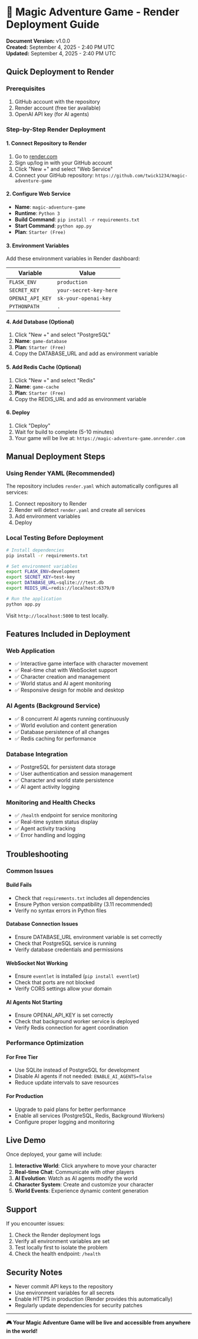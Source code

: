 # 🏰 Magic Adventure Game - Render Deployment Guide
**Document Version:** v1.0.0  
**Created:** September 4, 2025 - 2:40 PM UTC  
**Updated:** September 4, 2025 - 2:40 PM UTC  

## Quick Deployment to Render

### Prerequisites
1. GitHub account with the repository
2. Render account (free tier available)
3. OpenAI API key (for AI agents)

### Step-by-Step Render Deployment

#### 1. Connect Repository to Render
1. Go to [render.com](https://render.com)
2. Sign up/log in with your GitHub account
3. Click "New +" and select "Web Service"
4. Connect your GitHub repository: `https://github.com/twick1234/magic-adventure-game`

#### 2. Configure Web Service
- **Name**: `magic-adventure-game`
- **Runtime**: `Python 3`
- **Build Command**: `pip install -r requirements.txt`
- **Start Command**: `python app.py`
- **Plan**: `Starter (Free)`

#### 3. Environment Variables
Add these environment variables in Render dashboard:

| Variable | Value |
|----------|--------|
| `FLASK_ENV` | `production` |
| `SECRET_KEY` | `your-secret-key-here` |
| `OPENAI_API_KEY` | `sk-your-openai-key` |
| `PYTHONPATH` | `.` |

#### 4. Add Database (Optional)
1. Click "New +" and select "PostgreSQL"
2. **Name**: `game-database`
3. **Plan**: `Starter (Free)`
4. Copy the DATABASE_URL and add as environment variable

#### 5. Add Redis Cache (Optional)
1. Click "New +" and select "Redis"
2. **Name**: `game-cache`
3. **Plan**: `Starter (Free)`
4. Copy the REDIS_URL and add as environment variable

#### 6. Deploy
1. Click "Deploy"
2. Wait for build to complete (5-10 minutes)
3. Your game will be live at: `https://magic-adventure-game.onrender.com`

## Manual Deployment Steps

### Using Render YAML (Recommended)
The repository includes `render.yaml` which automatically configures all services:

1. Connect repository to Render
2. Render will detect `render.yaml` and create all services
3. Add environment variables
4. Deploy

### Local Testing Before Deployment
```bash
# Install dependencies
pip install -r requirements.txt

# Set environment variables
export FLASK_ENV=development
export SECRET_KEY=test-key
export DATABASE_URL=sqlite:///test.db
export REDIS_URL=redis://localhost:6379/0

# Run the application
python app.py
```

Visit `http://localhost:5000` to test locally.

## Features Included in Deployment

### Web Application
- ✅ Interactive game interface with character movement
- ✅ Real-time chat with WebSocket support
- ✅ Character creation and management
- ✅ World status and AI agent monitoring
- ✅ Responsive design for mobile and desktop

### AI Agents (Background Service)
- ✅ 8 concurrent AI agents running continuously
- ✅ World evolution and content generation
- ✅ Database persistence of all changes
- ✅ Redis caching for performance

### Database Integration
- ✅ PostgreSQL for persistent data storage
- ✅ User authentication and session management
- ✅ Character and world state persistence
- ✅ AI agent activity logging

### Monitoring and Health Checks
- ✅ `/health` endpoint for service monitoring
- ✅ Real-time system status display
- ✅ Agent activity tracking
- ✅ Error handling and logging

## Troubleshooting

### Common Issues

#### Build Fails
- Check that `requirements.txt` includes all dependencies
- Ensure Python version compatibility (3.11 recommended)
- Verify no syntax errors in Python files

#### Database Connection Issues
- Ensure DATABASE_URL environment variable is set correctly
- Check that PostgreSQL service is running
- Verify database credentials and permissions

#### WebSocket Not Working
- Ensure `eventlet` is installed (`pip install eventlet`)
- Check that ports are not blocked
- Verify CORS settings allow your domain

#### AI Agents Not Starting
- Ensure OPENAI_API_KEY is set correctly
- Check that background worker service is deployed
- Verify Redis connection for agent coordination

### Performance Optimization

#### For Free Tier
- Use SQLite instead of PostgreSQL for development
- Disable AI agents if not needed: `ENABLE_AI_AGENTS=false`
- Reduce update intervals to save resources

#### For Production
- Upgrade to paid plans for better performance
- Enable all services (PostgreSQL, Redis, Background Workers)
- Configure proper logging and monitoring

## Live Demo

Once deployed, your game will include:

1. **Interactive World**: Click anywhere to move your character
2. **Real-time Chat**: Communicate with other players
3. **AI Evolution**: Watch as AI agents modify the world
4. **Character System**: Create and customize your character
5. **World Events**: Experience dynamic content generation

## Support

If you encounter issues:
1. Check the Render deployment logs
2. Verify all environment variables are set
3. Test locally first to isolate the problem
4. Check the health endpoint: `/health`

## Security Notes

- Never commit API keys to the repository
- Use environment variables for all secrets
- Enable HTTPS in production (Render provides this automatically)
- Regularly update dependencies for security patches

---

**🎮 Your Magic Adventure Game will be live and accessible from anywhere in the world!**